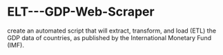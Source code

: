 # ELT---GDP-Web-Scraper
create an automated script that will extract, transform, and load (ETL) the GDP data of countries, as published by the International Monetary Fund (IMF).
